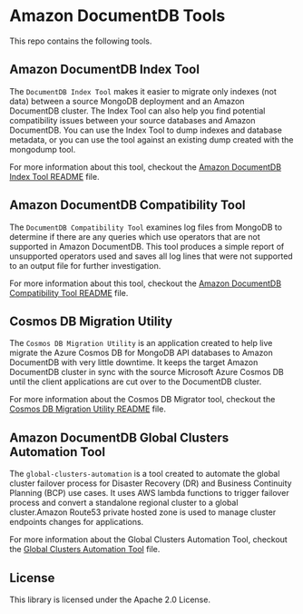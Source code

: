 # Amazon DocumentDB Tools

This repo contains the following tools.

## Amazon DocumentDB Index Tool 

The `DocumentDB Index Tool` makes it easier to migrate only indexes (not data) between a source MongoDB deployment and an Amazon DocumentDB cluster. The Index Tool can also help you find potential compatibility issues between your source databases and Amazon DocumentDB. You can use the Index Tool to dump indexes and database metadata, or you can use the tool against an existing dump created with the mongodump tool.

For more information about this tool, checkout the [Amazon DocumentDB Index Tool README](./index-tool/README.md) file.

## Amazon DocumentDB Compatibility Tool 

The `DocumentDB Compatibility Tool` examines log files from MongoDB to determine if there are any queries which use operators that are not supported in Amazon DocumentDB. This tool produces a simple report of unsupported operators used and saves all log lines that were not supported to an output file for further investigation.

For more information about this tool, checkout the [Amazon DocumentDB Compatibility Tool README](./compat-tool/README.md) file.

## Cosmos DB Migration Utility

The `Cosmos DB Migration Utility` is an application created to help live migrate the Azure Cosmos DB for MongoDB API databases to Amazon DocumentDB with very little downtime. It keeps the target Amazon DocumentDB cluster in sync with the source Microsoft Azure Cosmos DB until the client applications are cut over to the DocumentDB cluster. 

For more information about the Cosmos DB Migrator tool, checkout the [Cosmos DB Migration Utility README](./cosmos-db-migration-utility/README.md) file.

## Amazon DocumentDB Global Clusters Automation Tool

The `global-clusters-automation` is a tool created to automate the global cluster failover process for Disaster Recovery (DR) and Business Continuity Planning (BCP) use cases. It uses AWS lambda functions to trigger failover process and convert a standalone regional cluster to a global cluster.Amazon Route53 private hosted zone is used to manage cluster endpoints changes for applications. 

For more information about the Global Clusters Automation Tool, checkout the [Global Clusters Automation Tool](./global-clusters-automation/README.md) file.

## License

This library is licensed under the Apache 2.0 License. 
